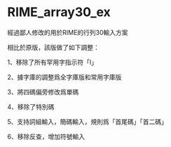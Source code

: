 # RIME_array30_ex
經過鄙人修改的用於RIME的行列30輸入方案

相比於原版，該版做了如下調整：

  1、移除了所有罕用字指示符「I」

  2、據字庫的調整爲全字庫版和常用字庫版

  3、將四碼偏旁修改爲單碼

  4、移除了特別碼

  5、支持詞組輸入，簡碼輸入，規則爲「首尾碼」「首二碼」

  6、移除反查，增加符號輸入
